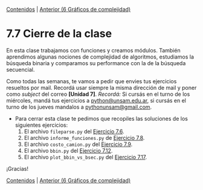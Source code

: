 [Contenidos](../Contenidos.md) \| [Anterior (6 Gráficos de complejidad)](06_graficos_de_complejidad.md)

# 7.7 Cierre de la clase

En esta clase trabajamos con funciones y creamos módulos. También aprendimos algunas nociones de complejidad de algoritmos, estudiamos la búsqueda binaria y comparamos su performance con la de la búsqueda secuencial.

Como todas las semanas, te vamos a pedir que envies tus ejercicios resueltos por mail. Recordá usar siempre la misma dirección de mail y poner como *subject* del correo **[Unidad 7]**. *Recordá:* Si cursás en el turno de los miércoles, mandá tus ejercicios a python@unsam.edu.ar, si cursás en el turno de los jueves mandalos a pythonunsam@gmail.com.


* Para cerrar esta clase te pedimos que recopiles las soluciones de los siguientes ejercicios:
    1. El archivo `fileparse.py` del [Ejercicio 7.6](../07_Organizacion/02_Funciones.md#ejercicio-76-trabajando-sin-encabezados).
    2. El archivo `informe_funciones.py` de [Ejercicio 7.8](../07_Organizacion/03_Modulos.md#ejercicio-78-usemos-tu-modulo).
    3. El archivo `costo_camion.py` del [Ejercicio 7.9](../07_Organizacion/03_Modulos.md#ejercicio-79-un-poco-mas-alla).
    4. El archivo `bbin.py` del [Ejercicio 7.12](../07_Organizacion/05_Complejidad.md#ejercicio-712-insertar-un-elemento-en-una-lista).
    5. El archivo `plot_bbin_vs_bsec.py` del [Ejercicio 7.17](../07_Organizacion/06_graficos_de_complejidad.md#ejercicio-717-busqueda-binaria-vs-busqueda-secuencial).


¡Gracias! 



[Contenidos](../Contenidos.md) \| [Anterior (6 Gráficos de complejidad)](06_graficos_de_complejidad.md)

